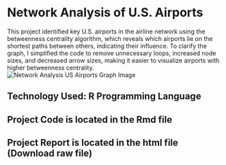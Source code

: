 # Network Analysis of U.S. Airports
This project identified key U.S. airports in the airline network using the betweenness centrality algorithm, which reveals which airports lie on the shortest paths between others, indicating their influence. To clarify the graph, I simplified the code to remove unnecessary loops, increased node sizes, and decreased arrow sizes, making it easier to visualize airports with higher betweenness centrality.
![Network Analysis US Airports Graph Image](https://github.com/user-attachments/assets/9e4471c1-3576-48e8-b96c-d21ca68db654)
## Technology Used: R Programming Language
## Project Code is located in the Rmd file
## Project Report is located in the html file (Download raw file)
